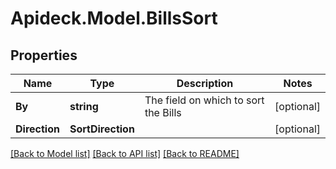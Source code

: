 # Apideck.Model.BillsSort

## Properties

Name | Type | Description | Notes
------------ | ------------- | ------------- | -------------
**By** | **string** | The field on which to sort the Bills | [optional] 
**Direction** | **SortDirection** |  | [optional] 

[[Back to Model list]](../README.md#documentation-for-models) [[Back to API list]](../README.md#documentation-for-api-endpoints) [[Back to README]](../README.md)

